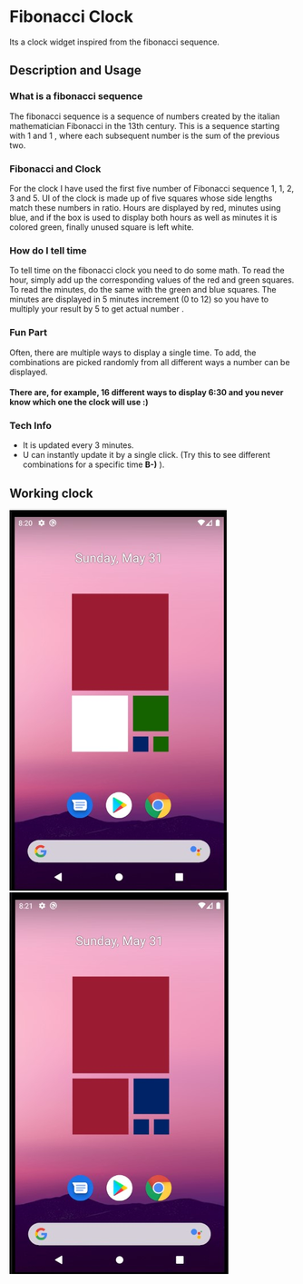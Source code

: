 # Fibonacci Clock
Its a clock widget inspired from the fibonacci sequence.
## Description and Usage
### What is a fibonacci sequence
The fibonacci sequence is a sequence of numbers created by the italian mathematician Fibonacci in the 13th century. This is a sequence starting with 1 and 1 , where each subsequent number is the sum of the previous two.
### Fibonacci and Clock
For the clock I have used the first five number of Fibonacci sequence 1, 1, 2, 3 and 5. UI of the clock is made up of five squares whose side lengths match these numbers in ratio. Hours are displayed by red, minutes using blue, and if the box is used to display both hours as well as minutes it is colored green, finally unused square is left white.
### How do I tell time
To tell time on the fibonacci clock you need to do some math. To read the hour, simply add up the corresponding values of the red and green squares. To read the minutes, do the same with the green and blue squares. The minutes are displayed in 5 minutes increment (0 to 12) so you have to multiply your result by 5 to get actual number .
### Fun Part
Often, there are multiple ways to display a single time. To add, the combinations are picked randomly from all different ways a number can be displayed. 
#### There are, for example, 16 different ways to display 6:30 and you never know which one the clock will use :)
### Tech Info
- It is updated every 3 minutes.
- U can instantly update it by a single click. (Try this to see different combinations for a specific time **B-)** ).
## Working clock
![](work1.jpg)      ![](work2.jpg)

